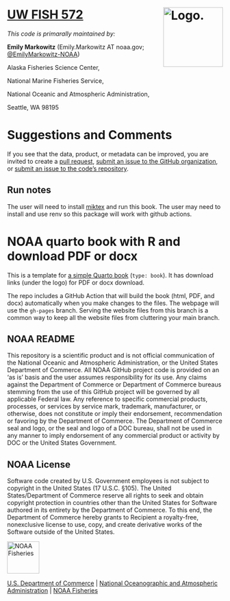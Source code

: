 # [UW FISH 572](https://github.com/afsc-gap-products/UW-FISH572) <img src="https://avatars.githubusercontent.com/u/91760178?s=96&amp;v=4" alt="Logo." align="right" width="139" height="139"/>

*This code is primarally maintained by:*

**Emily Markowitz** (Emily.Markowitz AT noaa.gov;
[@EmilyMarkowitz-NOAA](https://github.com/EmilyMarkowitz-NOAA))

Alaska Fisheries Science Center,

National Marine Fisheries Service,

National Oceanic and Atmospheric Administration,

Seattle, WA 98195

# Suggestions and Comments

If you see that the data, product, or metadata can be improved, you are
invited to create a [pull
request](https://github.com/afsc-gap-products/gap_products/pulls),
[submit an issue to the GitHub
organization](https://github.com/afsc-gap-products/data-requests/issues),
or [submit an issue to the code’s
repository](https://github.com/afsc-gap-products/gap_products/issues).

## Run notes

The user will need to install [miktex](https://miktex.org/) and run this book.
The user may need to install and use renv so this package will work with github actions.

# NOAA quarto book with R and download PDF or docx

This is a template for [a simple Quarto book](https://nmfs-opensci.github.io/NOAA-quarto-book/) (`type: book`). It has download links (under the logo) for PDF or docx download.

The repo includes a GitHub Action that will build the book (html, PDF, and docx) automatically when you make changes to the files. The webpage will use the `gh-pages` branch. Serving the website files from this branch is a common way to keep all the website files from cluttering your main branch. 

## NOAA README

This repository is a scientific product and is not official
communication of the National Oceanic and Atmospheric Administration, or
the United States Department of Commerce. All NOAA GitHub project code
is provided on an ‘as is’ basis and the user assumes responsibility for
its use. Any claims against the Department of Commerce or Department of
Commerce bureaus stemming from the use of this GitHub project will be
governed by all applicable Federal law. Any reference to specific
commercial products, processes, or services by service mark, trademark,
manufacturer, or otherwise, does not constitute or imply their
endorsement, recommendation or favoring by the Department of Commerce.
The Department of Commerce seal and logo, or the seal and logo of a DOC
bureau, shall not be used in any manner to imply endorsement of any
commercial product or activity by DOC or the United States Government.

## NOAA License

Software code created by U.S. Government employees is not subject to
copyright in the United States (17 U.S.C. §105). The United
States/Department of Commerce reserve all rights to seek and obtain
copyright protection in countries other than the United States for
Software authored in its entirety by the Department of Commerce. To this
end, the Department of Commerce hereby grants to Recipient a
royalty-free, nonexclusive license to use, copy, and create derivative
works of the Software outside of the United States.

<img src="https://raw.githubusercontent.com/nmfs-general-modeling-tools/nmfspalette/main/man/figures/noaa-fisheries-rgb-2line-horizontal-small.png" alt="NOAA Fisheries" height="75"/>

[U.S. Department of Commerce](https://www.commerce.gov/) \| [National
Oceanographic and Atmospheric Administration](https://www.noaa.gov) \|
[NOAA Fisheries](https://www.fisheries.noaa.gov/)

